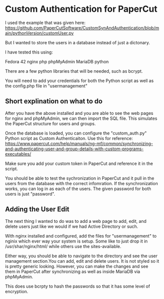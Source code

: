 # Custom Authentication for PaperCut

I used the example that was given here: https://github.com/PaperCutSoftware/CustomSynAndAuthentication/blob/main/pythonVersion/customUser.py

But I wanted to store the users in a database instead of just a dictonary.

I have tested this using:

Fedora 42
nginx
php
phpMyAdmin
MariaDB
python

There are a few python libraries that will be needed, such as bcrypt.

You will need to add your credentials for both the Python script as well as the config.php file in "usermanagement"

## Short explination on what to do

After you have the above installed and you are able to see the web pages for nginx and phpMyAdmin, we can then import the SQL file.  This simulates the PaperCut structure for users and groups.  

Once the database is loaded, you can configure the "custom_auth.py" Python script as Custom Authenticaiton.  Use this for reference:  https://www.papercut.com/help/manuals/ng-mf/common/synchronizing-and-authenticating-user-and-group-details-with-custom-programs-executables/

Make sure you add your custom token in PaperCut and reference it in the script.

You should be able to test the sychronization in PaperCut and it pull in the users from the database with the correct infomration.
If the synchronization works, you can log in as each of the users.  The given password for both users is just "password".

## Adding the User Edit
The next thing I wanted to do was to add a web page to add, edit, and delete users just like we would if we had Active Directory or such.

With nginx installed and configured, add the files for "usermanagement" to nginix which ever way your system is setup.  Some like to just drop it in /usr/shar/nginx/html/ while others use the sites-available.

Either way, you should be able to navigate to the directory and see the user management section.You can add, edit and delete users.  It is not styled so it is pretty generic looking.  However, you can make the changes and see them in PaperCut after synchronizing as well as inside MariaDB via phpMyAdmin.

This does use bcrpty to hash the passwords so that it has some level of encryption.

